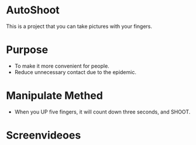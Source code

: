 # AutoShoot
This is a project that you can take pictures with your fingers.
# Purpose
* To make it more convenient for people.
* Reduce unnecessary contact due to the epidemic.
# Manipulate Methed
* When you UP five fingers, it will count down three seconds, and SHOOT.
# Screenvideoes

